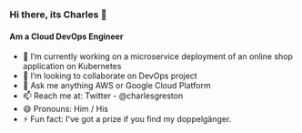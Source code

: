 ### Hi there, its Charles 👋

#### Am a Cloud DevOps Engineer
- 🔭 I’m currently working on a microservice deployment of an online shop application on Kubernetes
- 👯 I’m looking to collaborate on DevOps project
- 💬 Ask me anything AWS or Google Cloud Platform
- 📫 Reach me at: Twitter - @charlesgreston
- 😄 Pronouns: Him / His
- ⚡ Fun fact: I've got a prize if you find my doppelgänger.
